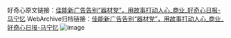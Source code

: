 好奇心原文链接：[佳能新广告告别“器材党”，用故事打动人心_商业_好奇心日报-马宁忆](https://www.qdaily.com/articles/2769.html)
WebArchive归档链接：[佳能新广告告别“器材党”，用故事打动人心_商业_好奇心日报-马宁忆](http://web.archive.org/web/20180916041200/http://www.qdaily.com:80/articles/2769.html)
![image](http://ww3.sinaimg.cn/large/007d5XDply1g3v6hj56iuj30u03wlno0)